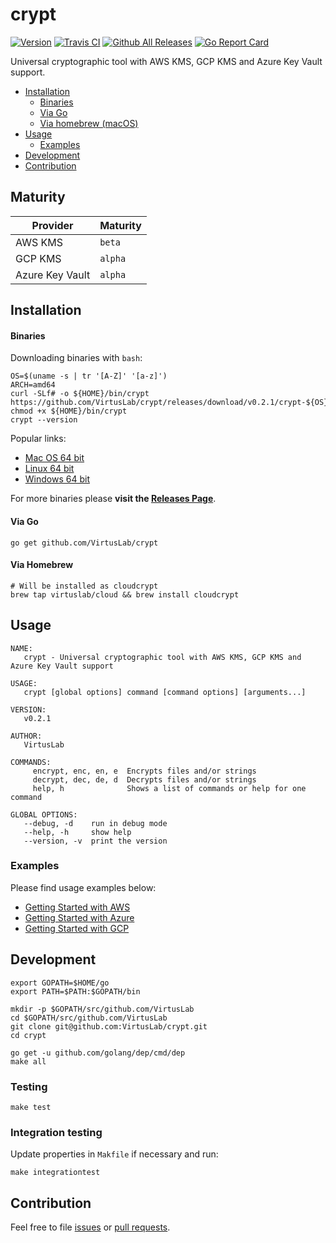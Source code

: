 # crypt

[![Version](https://img.shields.io/badge/version-v0.2.1-brightgreen.svg)](https://github.com/VirtusLab/crypt/releases/tag/v0.2.1)
[![Travis CI](https://img.shields.io/travis/VirtusLab/crypt.svg)](https://travis-ci.org/VirtusLab/crypt)
[![Github All Releases](https://img.shields.io/github/downloads/VirtusLab/crypt/total.svg)](https://github.com/VirtusLab/crypt/releases)
[![Go Report Card](https://goreportcard.com/badge/github.com/VirtusLab/crypt "Go Report Card")](https://goreportcard.com/report/github.com/VirtusLab/crypt)

Universal cryptographic tool with AWS KMS, GCP KMS and Azure Key Vault support.

* [Installation](README.md#installation)
  * [Binaries](README.md#binaries)
  * [Via Go](README.md#via-go)
  * [Via homebrew (macOS)](README.md#via-homebrew)
* [Usage](README.md#usage)
  * [Examples](README.md#examples)
* [Development](README.md#development)
* [Contribution](README.md#contribution)


## Maturity

Provider        | Maturity
----------------|---------
AWS KMS         | `beta`
GCP KMS         | `alpha`
Azure Key Vault | `alpha`

## Installation

#### Binaries

Downloading binaries with `bash`:

    OS=$(uname -s | tr '[A-Z]' '[a-z]')
    ARCH=amd64
    curl -SLf# -o ${HOME}/bin/crypt https://github.com/VirtusLab/crypt/releases/download/v0.2.1/crypt-${OS}-${ARCH}
    chmod +x ${HOME}/bin/crypt
    crypt --version

Popular links:

- [Mac OS 64 bit](https://github.com/VirtusLab/crypt/releases/download/v0.2.1/crypt-darwin-amd64)
- [Linux 64 bit](https://github.com/VirtusLab/crypt/releases/download/v0.2.1/crypt-linux-amd64)
- [Windows 64 bit](https://github.com/VirtusLab/crypt/releases/download/v0.2.1/crypt-windows-amd64)

For more binaries please **visit the [Releases Page](https://github.com/VirtusLab/crypt/releases)**.

#### Via Go

    go get github.com/VirtusLab/crypt
    
#### Via Homebrew

    # Will be installed as cloudcrypt
    brew tap virtuslab/cloud && brew install cloudcrypt

## Usage

    NAME:
       crypt - Universal cryptographic tool with AWS KMS, GCP KMS and Azure Key Vault support

    USAGE:
       crypt [global options] command [command options] [arguments...]

    VERSION:
       v0.2.1

    AUTHOR:
       VirtusLab

    COMMANDS:
         encrypt, enc, en, e  Encrypts files and/or strings
         decrypt, dec, de, d  Decrypts files and/or strings
         help, h              Shows a list of commands or help for one command

    GLOBAL OPTIONS:
       --debug, -d    run in debug mode
       --help, -h     show help
       --version, -v  print the version

### Examples

Please find usage examples below:

- [Getting Started with AWS](docs/getting-started-aws.md)
- [Getting Started with Azure](docs/getting-started-azure.md)
- [Getting Started with GCP](docs/getting-started-gcp.md)

## Development

    export GOPATH=$HOME/go
    export PATH=$PATH:$GOPATH/bin

    mkdir -p $GOPATH/src/github.com/VirtusLab
    cd $GOPATH/src/github.com/VirtusLab
    git clone git@github.com:VirtusLab/crypt.git
    cd crypt

    go get -u github.com/golang/dep/cmd/dep
    make all

### Testing

    make test

### Integration testing

Update properties in `Makfile` if necessary and run:

    make integrationtest
    
## Contribution

Feel free to file [issues](https://github.com/VirtusLab/crypt/issues) or [pull requests](https://github.com/VirtusLab/crypt/pulls).    
